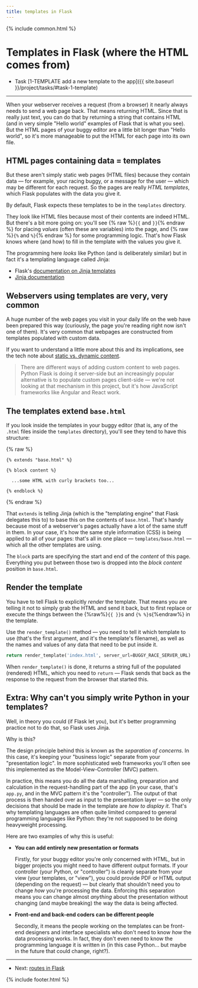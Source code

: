 ```yaml
---
title: templates in Flask
---
```


{% include common.html %}

# Templates in Flask (where the HTML comes from)

* Task [1-TEMPLATE add a new template to the app]({{ site.baseurl }}/project/tasks/#task-1-template)

---

When your webserver receives a request (from a browser) it nearly always needs
to send a web page back. That means returning HTML. Since that is really just
text, you can do that by returning a string that contains HTML (and in very
simple "Hello world" examples of Flask that is what you see). But the HTML
pages of your buggy editor are a little bit longer than "Hello world", so it's
more manageable to put the HTML for each page into its own file.

## HTML pages containing data = templates

But these aren't simply static web pages (HTML files) because they contain data
— for example, your racing buggy, or a message for the user — which may be
different for each request. So the pages are really _HTML templates_, which
Flask populates with the data you give it.

By default, Flask expects these templates to be in the `templates` directory.

They look like HTML files because most of their contents are indeed HTML. But
there's a bit more going on: you'll see {% raw %}`{{` and `}}`{% endraw %} for
placing _values_ (often these are variables) into the page, and {% raw %}`{%`
and `%}`{% endraw %} for some programming logic. That's how Flask knows where
(and how) to fill in the template with the values you give it.

The programming here _looks_ like Python (and is deliberately similar) but in
fact it's a templating language called Jinja:

* Flask's [documentation on Jinja templates](https://flask.palletsprojects.com/en/2.0.x/templating/)
* [Jinja documentation](https://jinja.palletsprojects.com/en/3.0.x/templates/)


## Webservers using templates are very, very common

A huge number of the web pages you visit in your daily life on the web have
been prepared this way (curiously, the page you're reading right now isn't one
of them). It's very common that webpages are constructed from templates
populated with custom data.

If you want to understand a little more about this and its implications, see
the tech note about [static vs. dynamic content](static-vs-dynamic).

> There are different ways of adding custom content to web pages. Python Flask
> is doing it server-side but an increasingly popular alternative is to
> populate custom pages client-side — we're not looking at that mechanism in
> this project, but it's how JavaScript frameworks like Angular and React work.

## The templates extend `base.html`

If you look inside the templates in your buggy editor (that is, any of the
`.html` files inside the `templates` directory), you'll see they tend to have
this structure:

{% raw %}
```jinja
{% extends "base.html" %}

{% block content %}

  ...some HTML with curly brackets too...

{% endblock %}
```
{% endraw %}

That `extends` is telling Jinja (which is the "templating engine" that Flask
delegates this to) to base this on the contents of `base.html`. That's handy
because most of a webserver's pages actually have a lot of the same stuff in
them. In your case, it's how the same style information (CSS) is being applied
to all of your pages: that's all in one place — `templates/base.html` — which
all the other templates are using.

The `block` parts are specifying the start and end of the _content_ of this
page. Everything you put between those two is dropped into the _block content_
position in `base.html`.


## Render the template

You have to tell Flask to explicitly _render_ the template. That means you are
telling it not to simply grab the HTML and send it back, but to first replace or execute the things between the {%raw%}`{{ }}`s and `{% %}`s{%endraw%} in the
template.

Use the `render_template()` method — you need to tell it which template to use
(that's the first argument, and it's the template's filename), as well as the names and values of any data that need to be put inside it.

```python
return render_template('index.html', server_url=BUGGY_RACE_SERVER_URL)
```


When `render_template()` is done, it returns a string full of the populated
(rendered) HTML, which you need to `return` — Flask sends that back as the
response to the request from the browser that started this.

## Extra: Why can't you simply write Python in your templates?

Well, in theory you could (if Flask let you), but it's better programming
practice not to do that, so Flask uses Jinja.

Why is this?

The design principle behind this is known as the _separation of concerns_. In
this case, it's keeping your "business logic" separate from your "presentation
logic". In more sophisticated web frameworks you'll often see this implemented
as the Model-View-Controller (MVC) pattern.

In practice, this means you do all the data marshalling, preparation and
calculation in the request-handling part of the app (in your case, that's
`app.py`, and in the MVC pattern it's the "controller"). The output of that
process is then handed over as input to the presentation layer — so the only
decisions that should be made in the template are _how to display it_. That's
why templating languages are often quite limited compared to general
programming languages like Python: they're not supposed to be doing heavyweight
processing.

Here are two examples of why this is useful:

* **You can add entirely new presentation or formats**

  Firstly, for your buggy editor you're only concerned with HTML, but in bigger
  projects you might need to have different output formats. If your controller
  (your Python, or "controller") is cleanly separate from your view (your
  templates, or "view"), you could provide PDF or HTML output (depending on the
  request) — but clearly that shouldn't need you to change _how_ you're
  processing the data. Enforcing this separation means you can change almost
  _anything_ about the presentation without changing (and maybe breaking)
  the way the data is being affected.
  
* **Front-end and back-end coders can be different people**

  Secondly, it means the people working on the templates can be front-end
  designers and interface specialists who don't need to know _how_ the data
  processing works. In fact, they don't even need to know the programming
  language it is written in (in this case Python... but maybe in the future that
  could change, right?).


---

* Next: [routes in Flask](routes-in-flask)


{% include footer.html %}
